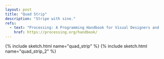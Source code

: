 ```yaml
---
layout: post
title: "Quad Strip"
description: "Stripe with sine."
refs:
  - text: "Processing: A Programming Handbook for Visual Designers and Artists (Second Edition)"
    href: https://processing.org/handbook/
---
```


{% include sketch.html name="quad_strip" %}
{% include sketch.html name="quad_strip_2" %}
